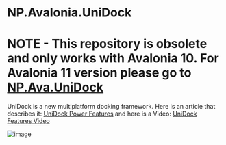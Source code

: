 # NP.Avalonia.UniDock

# NOTE - This repository is obsolete and only works with Avalonia 10. For Avalonia 11 version please go to [NP.Ava.UniDock](https://github.com/npolyak/NP.Ava.UniDock)

UniDock is a new multiplatform docking framework. Here is an article that describes it: [UniDock Power Features](https://www.codeproject.com/Articles/5316702/UniDock-A-New-Multiplatform-UI-Docking-Framework-U) and here is a Video: [UniDock Features Video](https://www.youtube.com/watch?v=BSEJRS4KyTA)

![image](https://user-images.githubusercontent.com/2833722/141693992-ecc73de5-32a0-4520-88e2-75640224c6ee.png)
